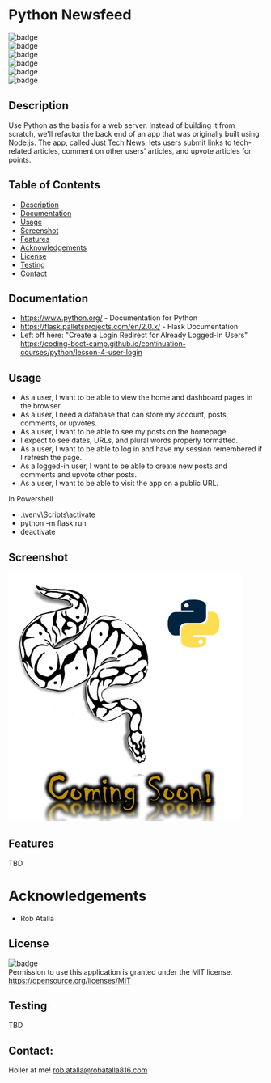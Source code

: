# Python Newsfeed

  ![badge](https://img.shields.io/github/languages/top/ratalla816/python-newsfeed)
  <br> 
  ![badge](https://img.shields.io/github/languages/count/ratalla816/python-newsfeed)
  <br>
  ![badge](https://img.shields.io/github/issues/ratalla816/python-newsfeed)
  <br>
  ![badge](https://img.shields.io/github/issues-closed/ratalla816/python-newsfeed)
  <br>
  ![badge](https://img.shields.io/github/last-commit/ratalla816/python-newsfeed)
  <br>
  ![badge](https://img.shields.io/badge/license-MIT-important)
  
  ## Description
  
   Use Python as the basis for a web server. Instead of building it from scratch, we'll refactor the back end of an app that was originally built using Node.js. The app, called Just Tech News, lets users submit links to tech-related articles, comment on other users' articles, and upvote articles for points.
 
  ## Table of Contents
  - [Description](#description)
  - [Documentation](#documentation)
  - [Usage](#usage)
  - [Screenshot](#screenshot)
  - [Features](#features)
  - [Acknowledgements](#acknowledgements)
  - [License](#license)
  - [Testing](#testing)
  - [Contact](#contact)

  ## Documentation
  
  * <https://www.python.org/> - Documentation for Python
  * <https://flask.palletsprojects.com/en/2.0.x/> - Flask Documentation
  * Left off here: "Create a Login Redirect for Already Logged-In Users" <https://coding-boot-camp.github.io/continuation-courses/python/lesson-4-user-login>
 
  ## Usage

  * As a user, I want to be able to view the home and dashboard pages in the browser.
  * As a user, I need a database that can store my account, posts, comments, or upvotes.
  * As a user, I want to be able to see my posts on the homepage.
  * I expect to see dates, URLs, and plural words properly formatted.
  * As a user, I want to be able to log in and have my session remembered if I refresh the page.
  * As a logged-in user, I want to be able to create new posts and comments and upvote other posts.
  * As a user, I want to be able to visit the app on a public URL.

  In Powershell 
  * .\venv\Scripts\activate
  * python -m flask run
  * deactivate


  ## Screenshot
  ![Screenshot](./assets/images/pypy-uwu.jpg)

  ## Features
  TBD
  
  # Acknowledgements
  
  * Rob Atalla
    
  ## License
  ![badge](https://img.shields.io/badge/license-MIT-important)
  <br>
  Permission to use this application is granted under the MIT license. <https://opensource.org/licenses/MIT>


  ## Testing
  TBD

  ## Contact:
  Holler at me! <a href="mailto:rob.atalla@robatalla816.com">rob.atalla@robatalla816.com</a>